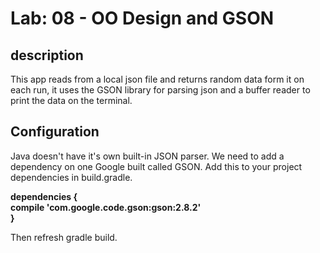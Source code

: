 # Lab: 08 - OO Design and GSON

## description 

This app reads from a local json file and returns random data form it on each run, it uses the GSON library for parsing json and a buffer reader to print the data on the terminal.


## Configuration 

Java doesn't have it's own built-in JSON parser. We need to add a dependency on one Google built called GSON. Add this to your project dependencies in build.gradle.


 **dependencies {<br>
 compile 'com.google.code.gson:gson:2.8.2'<br>
}<br>**

Then refresh gradle build.